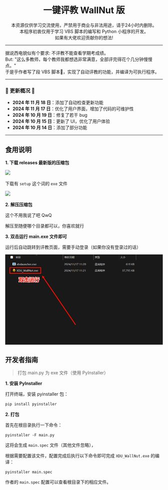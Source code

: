 <div align="center">
    <h1>
        一键评教 WallNut 版
    </h1>
    本资源仅供学习交流使用，严禁用于商业与非法用途，请于24小时内删除。
    <br>
    本程序初衷仅用于学习 VBS 脚本的编写和 Python 小程序的开发。
    <br>
    如果有大佬欢迎贡献你的想法!
</div>


---

<div>
    据说西电貌似有个要求: 不评教不能查看学期考成绩。
    <br>
    But: "这么多教师，每个教师我都想选非常满意，全部评完得花个几分钟慢慢点。"
    <br>
    于是乎作者写了段 VBS 脚本🤔，实现了自动评教的功能，并编译为可执行程序。
</div>



---

### 🚀 更新概况 🚀

- **2024 年 11 月 18 日**：添加了自动检查更新功能
- **2024 年 11 月 17 日**：优化了用户界面，增加了代码的可维护性
- **2024 年 10 月 19 日**：修复了若干 bug
- **2024 年 10 月 15 日**：更新了 UI，优化了用户体验
- **2024 年 10 月 14 日**：添加了部分功能

---

## 食用说明

**1. 下载 releases 最新版的压缩包**

<img src='./assert/1.png'>

下载有 `setup` 这个词的 `exe` 文件

<img src='./assert/2.png'>

**2. 解压压缩包**

这个不用我说了吧 QwQ

解压至随便哪个目录都可以，你喜欢就行

**3. 双击运行 main.exe 文件即可**

运行后自动跳转到评教页面，需要手动登录（如果你没有登录过的话）

<img src='./assert/3.png'>

## 开发者指南

> 打包 main.py 为 exe 文件（使用 PyInstaller）

**1. 安装 PyInstaller**

打开终端，安装 pyinstaller 包：

```bash
pip install pyinstaller
```

**2. 打包**

首先在根目录执行一下命令：

```
pyinstaller -F main.py
```

这将会生成 `main.spec` 文件（其他文件忽略），

根据需要配置该文件，配置完成后执行以下命令即可完成 `XDU_WallNut.exe` 的编译：

```
pyinstaller main.spec
```

作者的 `main.spec` 配置可以查看根目录下的相应文件。


